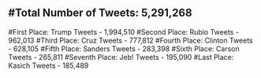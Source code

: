 #Total Number of Tweets: 5,291,268 
---
#First Place: Trump Tweets - 1,994,510
#Second Place: Rubio Tweets - 962,013
#Third Place: Cruz Tweets - 777,812
#Fourth Place: Clinton Tweets - 628,105
#Fifth Place: Sanders Tweets - 283,398
#Sixth Place: Carson Tweets - 265,811
#Seventh Place: Jeb! Tweets - 195,090
#Last Place: Kasich Tweets - 185,489

